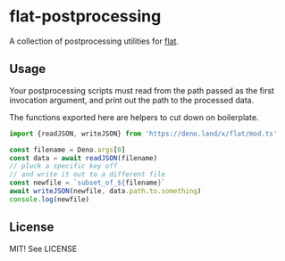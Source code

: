 # flat-postprocessing

A collection of postprocessing utilities for [flat](https://github.com/githubocto/flat).

## Usage

Your postprocessing scripts must read from the path passed as the first invocation argument, and print out the path to the processed data.

The functions exported here are helpers to cut down on boilerplate.

```ts
import {readJSON, writeJSON} from 'https://deno.land/x/flat/mod.ts'

const filename = Deno.args[0]
const data = await readJSON(filename)
// pluck a specific key off
// and write it out to a different file
const newfile = `subset_of_${filename}`
await writeJSON(newfile, data.path.to.something)
console.log(newfile)
```

## License

MIT! See LICENSE

